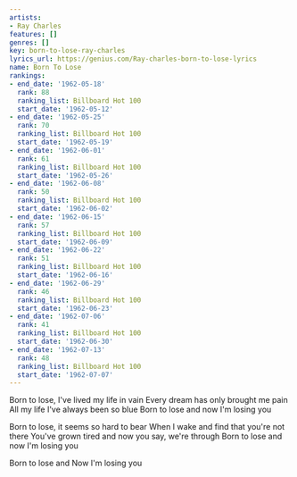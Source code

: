 ```yaml
---
artists:
- Ray Charles
features: []
genres: []
key: born-to-lose-ray-charles
lyrics_url: https://genius.com/Ray-charles-born-to-lose-lyrics
name: Born To Lose
rankings:
- end_date: '1962-05-18'
  rank: 88
  ranking_list: Billboard Hot 100
  start_date: '1962-05-12'
- end_date: '1962-05-25'
  rank: 70
  ranking_list: Billboard Hot 100
  start_date: '1962-05-19'
- end_date: '1962-06-01'
  rank: 61
  ranking_list: Billboard Hot 100
  start_date: '1962-05-26'
- end_date: '1962-06-08'
  rank: 50
  ranking_list: Billboard Hot 100
  start_date: '1962-06-02'
- end_date: '1962-06-15'
  rank: 57
  ranking_list: Billboard Hot 100
  start_date: '1962-06-09'
- end_date: '1962-06-22'
  rank: 51
  ranking_list: Billboard Hot 100
  start_date: '1962-06-16'
- end_date: '1962-06-29'
  rank: 46
  ranking_list: Billboard Hot 100
  start_date: '1962-06-23'
- end_date: '1962-07-06'
  rank: 41
  ranking_list: Billboard Hot 100
  start_date: '1962-06-30'
- end_date: '1962-07-13'
  rank: 48
  ranking_list: Billboard Hot 100
  start_date: '1962-07-07'
---
```

Born to lose, I've lived my life in vain
Every dream has only brought me pain
All my life I've always been so blue
Born to lose and now I'm losing you


Born to lose, it seems so hard to bear
When I wake and find that you're not there
You've grown tired and now you say, we're through
Born to lose and now I'm losing you




Born to lose and
Now I'm losing you
